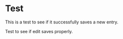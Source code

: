 # Test

This is a test to see if it successfully saves a new entry.

Test to see if edit saves properly.